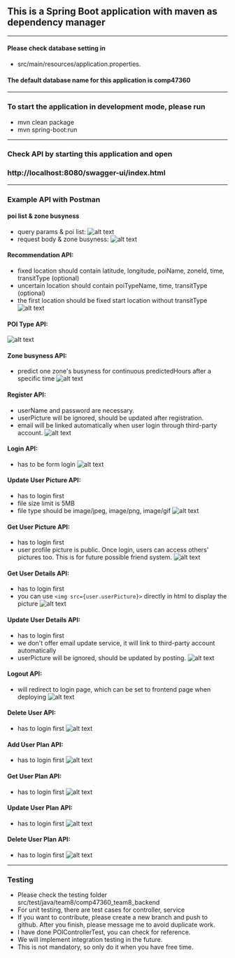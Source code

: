 ## This is a Spring Boot application with maven as dependency manager
----------------------
#### Please check database setting in 
- src/main/resources/application.properties.

#### The default database name for this application is comp47360
--------------------
### To start the application in development mode, please run
- mvn clean package
- mvn spring-boot:run
-------------------------
### Check API by starting this application and open
### http://localhost:8080/swagger-ui/index.html
---------------
### Example API with Postman
#### poi list & zone busyness
- query params & poi list:
![alt text](docs/get_pois.png)
- request body & zone busyness:
![alt text](docs/get_pois2.png)
#### Recommendation API:
- fixed location should contain latitude, longitude, poiName, zoneId, time, transitType (optional) 
- uncertain location should contain poiTypeName, time, transitType (optional) 
- the first location should be fixed start location without transitType
![alt text](docs/get_pois_recommendation.png)
#### POI Type API:
![alt text](docs/get_poitypes.png)
#### Zone busyness API:
- predict one zone's busyness for continuous predictedHours after a specific time
![alt text](docs/get_zones.png)
#### Register API:
- userName and password are necessary.
- userPicture will be ignored, should be updated after registration.
- email will be linked automatically when user login through third-party account.
![alt text](docs/post_register.png)
#### Login API:
- has to be form login
![alt text](docs/post_login.png)
#### Update User Picture API:
- has to login first
- file size limit is 5MB
- file type should be image/jpeg, image/png, image/gif
![alt text](docs/post_user_picture.png)
#### Get User Picture API:
- has to login first
- user profile picture is public. Once login, users can access others' pictures too. This is for future possible friend system.
![alt text](docs/get_user_picture.png)
#### Get User Details API:
- has to login first
- you can use ```<img src={user.userPicture}>```  directly in html to display the picture
![alt text](docs/get_user.png)
#### Update User Details API:
- has to login first
- we don't offer email update service, it will link to third-party account automatically
- userPicture will be ignored, should be updated by posting.
![alt text](docs/put_user.png)
#### Logout API:
- will redirect to login page, which can be set to frontend page when deploying
![alt text](docs/get_logout.png)
#### Delete User API:
- has to login first
![alt text](docs/delete_user.png)
#### Add User Plan API:
- has to login first
![alt text](docs/post_userplans.png)
#### Get User Plan API:
- has to login first
![alt text](docs/get_userplans.png)
#### Update User Plan API:
- has to login first
![alt text](docs/put_userplans.png)
#### Delete User Plan API:
- has to login first
![alt text](docs/delete_userplans.png)

---------------------
### Testing
- Please check the testing folder src/test/java/team8/comp47360_team8_backend
- For unit testing, there are test cases for controller, service
- If you want to contribute, please create a new branch and push to github. After you finish, please message me to avoid duplicate work.
- I have done POIControllerTest, you can check for reference.
- We will implement integration testing in the future.
- This is not mandatory, so only do it when you have free time.